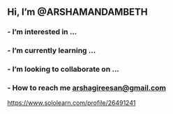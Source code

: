 ## Hi, I’m @ARSHAMANDAMBETH
### - I’m interested in ...
### - I’m currently learning ...
### - I’m looking to collaborate on ...
### - How to reach me arshagireesan@gmail.com

https://www.sololearn.com/profile/26491241

<!---
ARSHAMANDAMBETH/ARSHAMANDAMBETH is a ✨ special ✨ repository because its `README.md` (this file) appears on your GitHub profile.
You can click the Preview link to take a look at your changes.
--->
